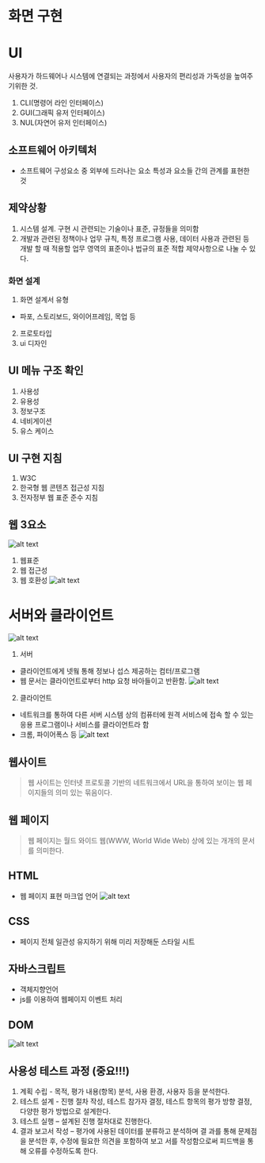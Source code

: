 # 화면 구현

# UI
사용자가 하드웨어나 시스템에 연결되는 과정에서 사용자의 편리성과 가독성을 높여주기위한 것.
1. CLI(명령어 라인 인터페이스)
2. GUI(그래픽 유저 인터페이스)
3. NUL(자연어 유저 인터페이스)

## 소프트웨어 아키텍처
- 소프트웨어 구성요소 중 외부에 드러나는 요소 특성과 요소들 간의 관계를 표현한 것
## 제약상황
1. 시스템 설계. 구현 시 관련되는 기술이나 표준, 규정들을 의미함
2. 개발과 관련된 정책이나 업무 규칙, 특정 프로그램 사용, 데이터 사용과 관련된 등 개발 할 때 적용할 업무 영역의 표준이나 법규의 표준 적합 제약사항으로 나눌 수 있다.

### 화면 설계
1. 화면 설계서 유형
  - 파포, 스토리보드, 와이어프레임, 목업 등
2. 프로토타입
3. ui 디자인

## UI 메뉴 구조 확인
1. 사용성
2. 유용성
3. 정보구조
4. 네비게이션
5. 유스 케이스

## UI 구현 지침
1. W3C
2. 한국형 웹 콘텐츠 접근성 지침
3. 전자정부 웹 표준 준수 지침

## 웹 3요소
![alt text](image-25.png)
1. 웹표준
2. 웹 접근성
3. 웹 호환성
![alt text](image-26.png)

# 서버와 클라이언트
![alt text](image-27.png)
1. 서버
  - 클라이언트에게 넷웤 통해 정보나 섭스 제공하는 컴터/프로그램
  - 웹 문서는 클라이언트로부터 http 요청 바아들이고 반환함.
![alt text](image-30.png)
2. 클라이언트
  - 네트워크를 통하여 다른 서버 시스템 상의 컴퓨터에 원격 서비스에 접속 할 수 있는 응용 프로그램이나 서비스를 클라이언트라 함
  - 크롬, 파이어폭스 등
  ![alt text](image-32.png)

## 웹사이트
> 웹 사이트는 인터넷 프로토콜 기반의 네트워크에서 URL을 통하여 보이는 웹 페이지들의 의미 있는 묶음이다.
## 웹 페이지
> 웹 페이지는 월드 와이드 웹(WWW, World Wide Web) 상에 있는 개개의 문서를 의미한다.

## HTML
- 웹 페이지 표현 마크업 언어
![alt text](image-28.png)

## CSS
- 페이지 전체 일관성 유지하기 위해 미리 저장해둔 스타일 시트

## 자바스크립트
- 객체지향언어
- js를 이용하여 웹페이지 이벤트 처리

## DOM
![alt text](image-29.png) 

## 사용성 테스트 과정 (중요!!!)
1. 계획 수립 - 목적, 평가 내용(항목) 분석, 사용 환경, 사용자 등을 분석한다.
2. 테스트 설계 - 진행 절차 작성, 테스트 참가자 결정, 테스트 항목의
평가 방향 결정, 다양한 평가 방법으로 설계한다.
3. 테스트 실행 – 설계된 진행 절차대로 진행한다.
4. 결과 보고서 작성 – 평가에 사용된 데이터를 분류하고 분석하며 결
과를 통해 문제점을 분석한 후, 수정에 필요한 의견을 포함하여 보고
서를 작성함으로써 피드백을 통해 오류를 수정하도록 한다.